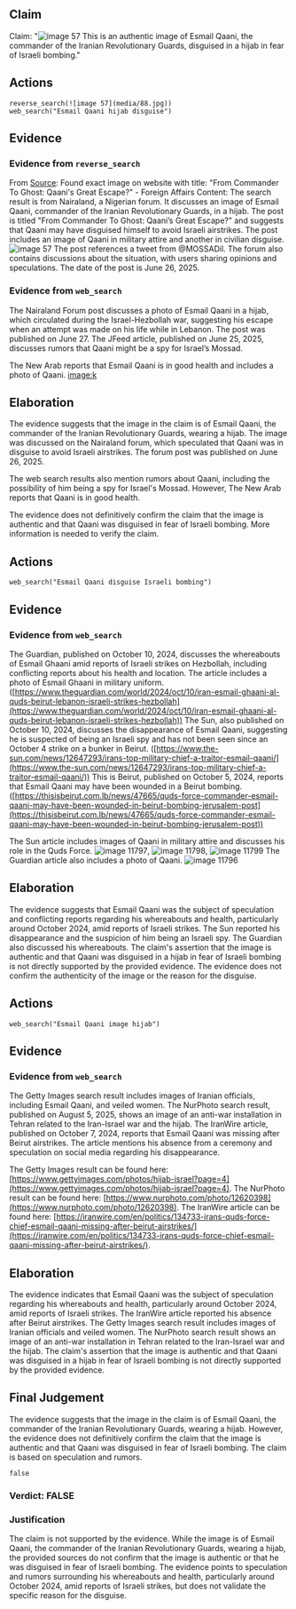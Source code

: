 ## Claim
Claim: "![image 57](media/88.jpg) This is an authentic image of Esmail Qaani, the commander of the Iranian Revolutionary Guards, disguised in a hijab in fear of Israeli bombing."

## Actions
```
reverse_search(![image 57](media/88.jpg))
web_search("Esmail Qaani hijab disguise")
```

## Evidence
### Evidence from `reverse_search`
From [Source](https://www.nairaland.com/8460455/commander-ghost-qaanis-great-escape): Found exact image on website with title: "From Commander To Ghost: Qaani's Great Escape?" - Foreign Affairs
Content: The search result is from Nairaland, a Nigerian forum. It discusses an image of Esmail Qaani, commander of the Iranian Revolutionary Guards, in a hijab. The post is titled "From Commander To Ghost: Qaani’s Great Escape?" and suggests that Qaani may have disguised himself to avoid Israeli airstrikes. The post includes an image of Qaani in military attire and another in civilian disguise. ![image 57](media/88.jpg) The post references a tweet from @MOSSADil. The forum also contains discussions about the situation, with users sharing opinions and speculations. The date of the post is June 26, 2025.


### Evidence from `web_search`
The Nairaland Forum post discusses a photo of Esmail Qaani in a hijab, which circulated during the Israel-Hezbollah war, suggesting his escape when an attempt was made on his life while in Lebanon. The post was published on June 27. The JFeed article, published on June 25, 2025, discusses rumors that Qaani might be a spy for Israel’s Mossad.

The New Arab reports that Esmail Qaani is in good health and includes a photo of Qaani. <image:k>


## Elaboration
The evidence suggests that the image in the claim is of Esmail Qaani, the commander of the Iranian Revolutionary Guards, wearing a hijab. The image was discussed on the Nairaland forum, which speculated that Qaani was in disguise to avoid Israeli airstrikes. The forum post was published on June 26, 2025.

The web search results also mention rumors about Qaani, including the possibility of him being a spy for Israel's Mossad. However, The New Arab reports that Qaani is in good health.

The evidence does not definitively confirm the claim that the image is authentic and that Qaani was disguised in fear of Israeli bombing. More information is needed to verify the claim.


## Actions
```
web_search("Esmail Qaani disguise Israeli bombing")
```

## Evidence
### Evidence from `web_search`
The Guardian, published on October 10, 2024, discusses the whereabouts of Esmail Ghaani amid reports of Israeli strikes on Hezbollah, including conflicting reports about his health and location. The article includes a photo of Esmail Ghaani in military uniform. ([https://www.theguardian.com/world/2024/oct/10/iran-esmail-ghaani-al-quds-beirut-lebanon-israeli-strikes-hezbollah](https://www.theguardian.com/world/2024/oct/10/iran-esmail-ghaani-al-quds-beirut-lebanon-israeli-strikes-hezbollah)) The Sun, also published on October 10, 2024, discusses the disappearance of Esmail Qaani, suggesting he is suspected of being an Israeli spy and has not been seen since an October 4 strike on a bunker in Beirut. ([https://www.the-sun.com/news/12647293/irans-top-military-chief-a-traitor-esmail-qaani/](https://www.the-sun.com/news/12647293/irans-top-military-chief-a-traitor-esmail-qaani/)) This is Beirut, published on October 5, 2024, reports that Esmail Qaani may have been wounded in a Beirut bombing. ([https://thisisbeirut.com.lb/news/47665/quds-force-commander-esmail-qaani-may-have-been-wounded-in-beirut-bombing-jerusalem-post](https://thisisbeirut.com.lb/news/47665/quds-force-commander-esmail-qaani-may-have-been-wounded-in-beirut-bombing-jerusalem-post))

The Sun article includes images of Qaani in military attire and discusses his role in the Quds Force. ![image 11797](media/2025-08-31_11-03-1756638234-652170.jpg), ![image 11798](media/2025-08-31_11-03-1756638235-227653.jpg), ![image 11799](media/2025-08-31_11-03-1756638235-733178.jpg) The Guardian article also includes a photo of Qaani. ![image 11796](media/2025-08-31_11-03-1756638219-358592.jpg)


## Elaboration
The evidence suggests that Esmail Qaani was the subject of speculation and conflicting reports regarding his whereabouts and health, particularly around October 2024, amid reports of Israeli strikes. The Sun reported his disappearance and the suspicion of him being an Israeli spy. The Guardian also discussed his whereabouts. The claim's assertion that the image is authentic and that Qaani was disguised in a hijab in fear of Israeli bombing is not directly supported by the provided evidence. The evidence does not confirm the authenticity of the image or the reason for the disguise.


## Actions
```
web_search("Esmail Qaani image hijab")
```

## Evidence
### Evidence from `web_search`
The Getty Images search result includes images of Iranian officials, including Esmail Qaani, and veiled women. The NurPhoto search result, published on August 5, 2025, shows an image of an anti-war installation in Tehran related to the Iran-Israel war and the hijab. The IranWire article, published on October 7, 2024, reports that Esmail Qaani was missing after Beirut airstrikes. The article mentions his absence from a ceremony and speculation on social media regarding his disappearance.

The Getty Images result can be found here: [https://www.gettyimages.com/photos/hijab-israel?page=4](https://www.gettyimages.com/photos/hijab-israel?page=4). The NurPhoto result can be found here: [https://www.nurphoto.com/photo/12620398](https://www.nurphoto.com/photo/12620398). The IranWire article can be found here: [https://iranwire.com/en/politics/134733-irans-quds-force-chief-esmail-qaani-missing-after-beirut-airstrikes/](https://iranwire.com/en/politics/134733-irans-quds-force-chief-esmail-qaani-missing-after-beirut-airstrikes/).


## Elaboration
The evidence indicates that Esmail Qaani was the subject of speculation regarding his whereabouts and health, particularly around October 2024, amid reports of Israeli strikes. The IranWire article reported his absence after Beirut airstrikes. The Getty Images search result includes images of Iranian officials and veiled women. The NurPhoto search result shows an image of an anti-war installation in Tehran related to the Iran-Israel war and the hijab. The claim's assertion that the image is authentic and that Qaani was disguised in a hijab in fear of Israeli bombing is not directly supported by the provided evidence.


## Final Judgement
The evidence suggests that the image in the claim is of Esmail Qaani, the commander of the Iranian Revolutionary Guards, wearing a hijab. However, the evidence does not definitively confirm the claim that the image is authentic and that Qaani was disguised in fear of Israeli bombing. The claim is based on speculation and rumors.

`false`

### Verdict: FALSE

### Justification
The claim is not supported by the evidence. While the image is of Esmail Qaani, the commander of the Iranian Revolutionary Guards, wearing a hijab, the provided sources do not confirm that the image is authentic or that he was disguised in fear of Israeli bombing. The evidence points to speculation and rumors surrounding his whereabouts and health, particularly around October 2024, amid reports of Israeli strikes, but does not validate the specific reason for the disguise.

